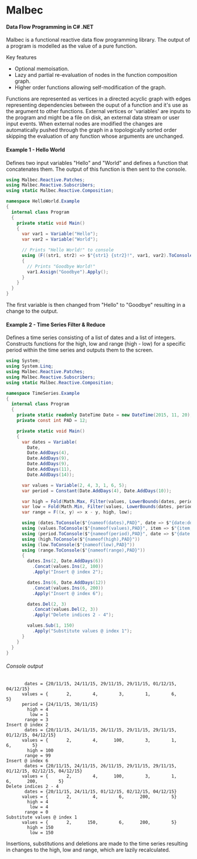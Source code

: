 # Malbec
#### Data Flow Programming in C# .NET

Malbec is a functional reactive data flow programming library. The output of a program is modelled as the value of a pure function.

Key features
* Optional memoisation.
* Lazy and partial re-evaluation of nodes in the function composition graph.
* Higher order functions allowing self-modification of the graph.

Functions are represented as vertices in a directed acyclic graph with edges representing dependencies between the ouput of a function and it's use as the argument to other functions. External vertices or 'variables' are inputs to the program and might be a file on disk, an external data stream or user input events. When external nodes are modified the changes are automatically pushed through the graph in a topologically sorted order skipping the evaluation of any function whose arguments are unchanged.

#### Example 1 - Hello World
Defines two input variables "Hello" and "World" and defines a function that concatenates them. The output of this function is then sent to the console.

```C#
using Malbec.Reactive.Patches;
using Malbec.Reactive.Subscribers;
using static Malbec.Reactive.Composition;

namespace HelloWorld.Example
{
  internal class Program
  {
    private static void Main()
    {
      var var1 = Variable("Hello");
      var var2 = Variable("World");

      // Prints "Hello World!" to console
      using (F((str1, str2) => $"{str1} {str2}!", var1, var2).ToConsole())
      {
        // Prints "Goodbye World!"
        var1.Assign("Goodbye").Apply();
      }
    }
  }
}
```
The first variable is then changed from "Hello" to "Goodbye" resulting in a change to the output.

#### Example 2 - Time Series Filter & Reduce
Defines a time series consisting of a list of dates and a list of integers. Constructs functions for the high, low and range (high - low) for a specific period within the time series and outputs them to the screen.

```C#
using System;
using System.Linq;
using Malbec.Reactive.Patches;
using Malbec.Reactive.Subscribers;
using static Malbec.Reactive.Composition;

namespace TimeSeries.Example
{
  internal class Program
  {
    private static readonly DateTime Date = new DateTime(2015, 11, 20);
    private const int PAD = 12;

    private static void Main()
    {
      var dates = Variable(
        Date,
        Date.AddDays(4),
        Date.AddDays(9),
        Date.AddDays(9),
        Date.AddDays(11),
        Date.AddDays(14));

      var values = Variable(2, 4, 3, 1, 6, 5);
      var period = Constant(Date.AddDays(4), Date.AddDays(10));

      var high = Fold(Math.Max, Filter(values, LowerBounds(dates, period)));
      var low = Fold(Math.Min, Filter(values, LowerBounds(dates, period)));
      var range = F((x, y) => x - y, high, low);

      using (dates.ToConsole($"{nameof(dates),PAD}", date => $"{date:dd/MM/yy}"))
      using (values.ToConsole($"{nameof(values),PAD}", item => $"{item,8}"))
      using (period.ToConsole($"{nameof(period),PAD}", date => $"{date:dd/MM/yy}"))
      using (high.ToConsole($"{nameof(high),PAD}"))
      using (low.ToConsole($"{nameof(low),PAD}"))
      using (range.ToConsole($"{nameof(range),PAD}"))
      {
        dates.Ins(2, Date.AddDays(6))
          .Concat(values.Ins(2, 100))
          .Apply("Insert @ index 2");

        dates.Ins(6, Date.AddDays(12))
          .Concat(values.Ins(6, 200))
          .Apply("Insert @ index 6");

        dates.Del(2, 3)
          .Concat(values.Del(2, 3))
          .Apply("Delete indices 2 - 4");

        values.Sub(1, 150)
          .Apply("Substitute values @ index 1");
      }
    }
  }
}
```
###### Console output
```
       dates = {20/11/15, 24/11/15, 29/11/15, 29/11/15, 01/12/15, 04/12/15}
      values = {       2,        4,        3,        1,        6,        5}
      period = {24/11/15, 30/11/15}
        high = 4
         low = 1
       range = 3
Insert @ index 2
       dates = {20/11/15, 24/11/15, 26/11/15, 29/11/15, 29/11/15, 01/12/15, 04/12/15}
      values = {       2,        4,      100,        3,        1,        6,        5}
        high = 100
       range = 99
Insert @ index 6
       dates = {20/11/15, 24/11/15, 26/11/15, 29/11/15, 29/11/15, 01/12/15, 02/12/15, 04/12/15}
      values = {       2,        4,      100,        3,        1,        6,      200,        5}
Delete indices 2 - 4
       dates = {20/11/15, 24/11/15, 01/12/15, 02/12/15, 04/12/15}
      values = {       2,        4,        6,      200,        5}
        high = 4
         low = 4
       range = 0
Substitute values @ index 1
      values = {       2,      150,        6,      200,        5}
        high = 150
         low = 150
```
Insertions, substitutions and deletions are made to the time series resulting in changes to the high, low and range, which are lazily recalculated.
